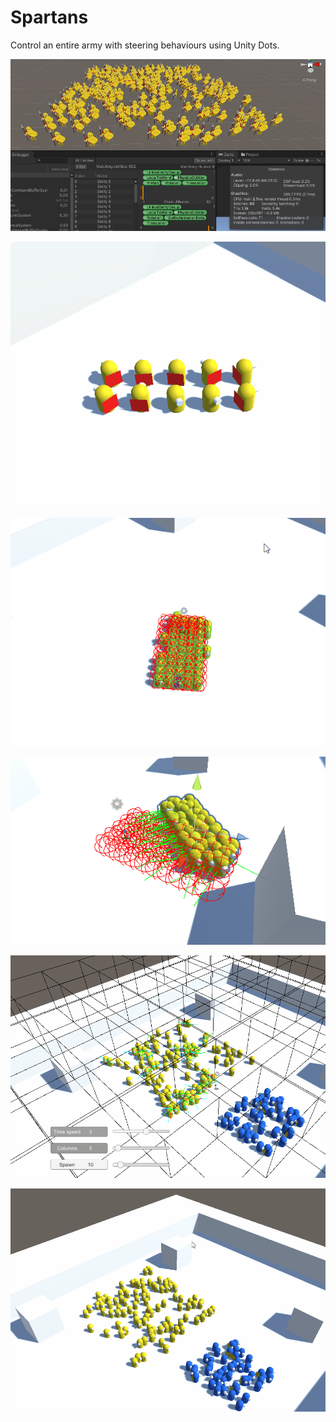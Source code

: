 # Spartans
Control an entire army with steering behaviours using Unity Dots.

<p align="center"><img alt="hoplite sprites" src="ReadMeImages/0_300_hoplites.PNG"></p>

<p align="center"><img alt="spartans basic" src="ReadMeImages/spartans_basic.gif"></p>

<p align="center"><img alt="spartan formation" src="ReadMeImages/spartans_formation_OOP.gif"></p>

<p align="center"><img alt="spartan formation 2" src="ReadMeImages/spartans_formation_test.gif"></p>

<p align="center"><img alt="spartan forces attack test" src="ReadMeImages/spartans_forces_attack_test.gif"></p>

<p align="center"><img alt="spartan no forces attack" src="ReadMeImages/spartans_noForces_attack_test.gif"></p>
